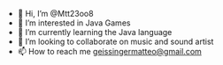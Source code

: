 - 👋 Hi, I’m @Mtt23oo8
- 👀 I’m interested in Java Games
- 🌱 I’m currently learning the Java language
- 💞️ I’m looking to collaborate on music and sound artist
- 📫 How to reach me geissingermatteo@gmail.com 

<!---
Mtt23oo8/Mtt23oo8 is a ✨ special ✨ repository because its `README.md` (this file) appears on your GitHub profile.
You can click the Preview link to take a look at your changes.
--->

